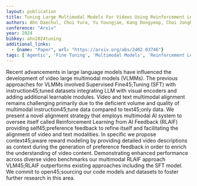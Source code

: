 ```yaml
---
layout: publication
title: Tuning Large Multimodal Models For Videos Using Reinforcement Learning From AI Feedback
authors: Ahn Daechul, Choi Yura, Yu Youngjae, Kang Dongyeop, Choi Jonghyun
conference: "Arxiv"
year: 2024
bibkey: ahn2024tuning
additional_links:
  - {name: "Paper", url: "https://arxiv.org/abs/2402.03746"}
tags: ['Agentic', 'Fine Tuning', 'Multimodal Models', 'Reinforcement Learning']
---
```

Recent advancements in large language models have influenced the development of video large multimodal models (VLMMs). The previous approaches for VLMMs involved Supervised Fine45;Tuning (SFT) with instruction45;tuned datasets integrating LLM with visual encoders and adding additional learnable modules. Video and text multimodal alignment remains challenging primarily due to the deficient volume and quality of multimodal instruction45;tune data compared to text45;only data. We present a novel alignment strategy that employs multimodal AI system to oversee itself called Reinforcement Learning from AI Feedback (RLAIF) providing self45;preference feedback to refine itself and facilitating the alignment of video and text modalities. In specific we propose context45;aware reward modeling by providing detailed video descriptions as context during the generation of preference feedback in order to enrich the understanding of video content. Demonstrating enhanced performance across diverse video benchmarks our multimodal RLAIF approach VLM45;RLAIF outperforms existing approaches including the SFT model. We commit to open45;sourcing our code models and datasets to foster further research in this area.
